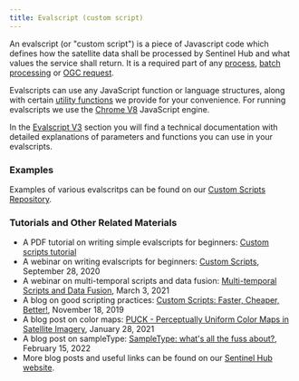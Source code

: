 ```yaml
---
title: Evalscript (custom script)
---
```


An evalscript (or \"custom script\") is a piece of Javascript code which
defines how the satellite data shall be processed by Sentinel Hub and
what values the service shall return. It is a required part of any
[process](/APIs/SentinelHub/Process.md), [batch processing]() or [OGC
request]().

Evalscripts can use any JavaScript function or language structures,
along with certain [utility
functions](/APIs/SentinelHub/Evalscript/Functions.md) we provide for
your convenience. For running evalscripts we use the [Chrome
V8](https://v8.dev/) JavaScript engine.

In the [Evalscript V3](/APIs/SentinelHub/Evalscript/V3.md) section you
will find a technical documentation with detailed explanations of
parameters and functions you can use in your evalscripts.

### Examples

Examples of various evalscritps can be found on our [Custom Scripts
Repository](https://custom-scripts.sentinel-hub.com/).

### Tutorials and Other Related Materials

-   A PDF tutorial on writing simple evalscripts for beginners: [Custom
    scripts
    tutorial](https://www.sentinel-hub.com/explore/education/custom-scripts-tutorial/)
-   A webinar on writing evalscripts for beginners: [Custom
    Scripts](https://www.youtube.com/watch?v=cgAH2beNYoU), September 28,
    2020
-   A webinar on multi-temporal scripts and data fusion: [Multi-temporal
    Scripts and Data
    Fusion](https://www.youtube.com/watch?v=kbw3OyYkbA4), March 3, 2021
-   A blog on good scripting practices: [Custom Scripts: Faster,
    Cheaper,
    Better!](https://medium.com/sentinel-hub/custom-scripts-faster-cheaper-better-83f73894658a),
    November 18, 2019
-   A blog post on color maps: [PUCK - Perceptually Uniform Color Maps
    in Satellite
    Imagery](https://medium.com/sentinel-hub/perceptually-uniform-color-maps-in-satellite-imagery-3e3e24e30af5),
    January 28, 2021
-   A blog post on sampleType: [SampleType: what's all the fuss
    about?](https://medium.com/sentinel-hub/sampletype-whats-all-the-fuss-about-d7348b4de647),
    February 15, 2022
-   More blog posts and useful links can be found on our [Sentinel Hub
    website](https://www.sentinel-hub.com/develop/custom-scripts/).
